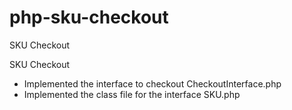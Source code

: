 # php-sku-checkout
SKU Checkout

SKU Checkout

* Implemented the interface to checkout CheckoutInterface.php
* Implemented the class file for the interface SKU.php

